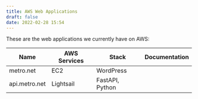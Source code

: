 ```yaml
---
title: AWS Web Applications
draft: false
date: 2022-02-28 15:54
---
```

These are the web applications we currently have on AWS:

| Name | AWS Services | Stack | Documentation |
|------|--------------|-------| ------------- |
| metro.net | EC2 | WordPress | |
| api.metro.net | Lightsail | FastAPI, Python | |